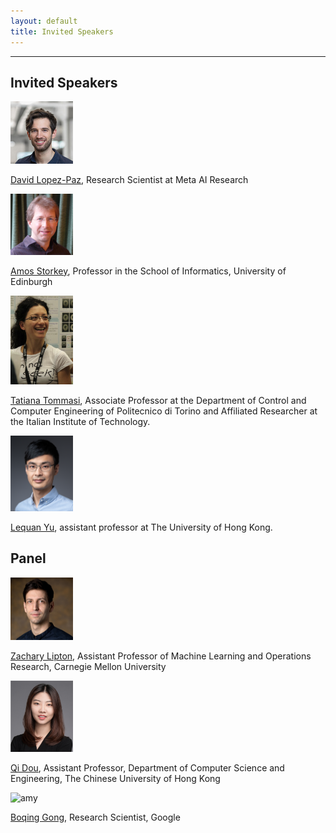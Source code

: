 ```yaml
---
layout: default
title: Invited Speakers
---
```

---

## Invited Speakers

<img src="images/David.jpeg" alt="jeff" width="100"/>  

[David Lopez-Paz](http://lopezpaz.org/), Research Scientist at Meta AI Research



<img src="images/amos.jpg" alt="joe" width="100"/>  

[Amos Storkey](https://homepages.inf.ed.ac.uk/amos/), Professor in the School of Informatics, University of Edinburgh


<img src="images/Tatiana.png" alt="amy" width="100"/>  

[Tatiana Tommasi](http://www.tatianatommasi.com), Associate Professor at the Department of Control and Computer Engineering of Politecnico di Torino and Affiliated Researcher at the Italian Institute of Technology.


<img src="images/lequan_new_crop.jpeg" alt="mandrake" width="100"/>  

[Lequan Yu](https://yulequan.github.io), assistant professor at The University of Hong Kong. 


## Panel

<img src="images/zlipton.jpeg" alt="jeff" width="100"/>  

[Zachary Lipton](https://www.zacharylipton.com), Assistant Professor of Machine Learning and Operations Research, Carnegie Mellon University 



<img src="images/QD.png" alt="joe" width="100"/>  

[Qi Dou](https://www.cse.cuhk.edu.hk/~qdou/), Assistant Professor, Department of Computer Science and Engineering, The Chinese University of Hong Kong


<img src="images/boqinggong.png" alt="amy" width="100"/>  

[Boqing Gong](http://boqinggong.info), Research Scientist, Google

